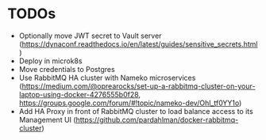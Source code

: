 TODOs
=====

* Optionally move JWT secret to Vault server (https://dynaconf.readthedocs.io/en/latest/guides/sensitive_secrets.html)
* Deploy in microk8s
* Move credentials to Postgres
* Use RabbitMQ HA cluster with Nameko microservices (https://medium.com/@oprearocks/set-up-a-rabbitmq-cluster-on-your-laptop-using-docker-4276555b0f28, https://groups.google.com/forum/#!topic/nameko-dev/Ohl_tf0YY1o)
* Add HA Proxy in front of RabbitMQ cluster to load balance access to its Management UI (https://github.com/pardahlman/docker-rabbitmq-cluster)
